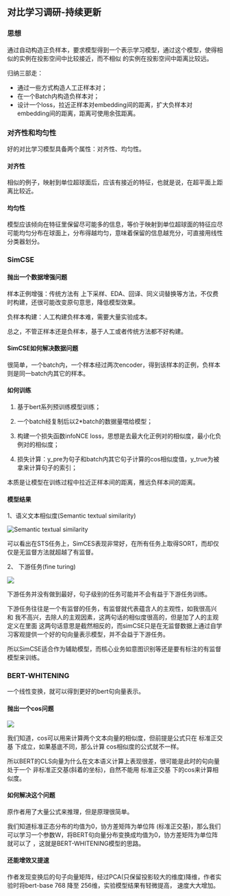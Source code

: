## 对比学习调研-持续更新
### 思想

通过自动构造正负样本，要求模型得到一个表示学习模型，通过这个模型，使得相似的实例在投影空间中比较接近，而不相似
的实例在投影空间中距离比较远。

归纳三部走：

- 通过一些方式构造人工正样本对；
- 在一个Batch内构造负样本对；
- 设计一个loss，拉近正样本对embedding间的距离，扩大负样本对embedding间的距离，距离可使用余弦距离。

### 对齐性和均匀性
好的对比学习模型具备两个属性：对齐性、均匀性。

#### 对齐性
相似的例子，映射到单位超球面后，应该有接近的特征，也就是说，在超平面上距离比较近。
#### 均匀性
模型应该倾向在特征里保留尽可能多的信息，等价于映射到单位超球面的特征应尽可能均匀分布在球面上，分布得越均匀，意味着保留的信息越充分，可直接用线性分类器划分。


### SimCSE

#### 抛出一个数据增强问题
样本正例增强：传统方法有 上下采样、EDA、回译、同义词替换等方法，不仅费时构建，还很可能改变原句意思，降低模型效果。

负样本构建：人工构建负样本难，需要大量实验成本。

总之，不管正样本还是负样本，基于人工或者传统方法都不好构建。
#### SimCSE如何解决数据问题
很简单，一个batch内，一个样本经过两次encoder，得到该样本的正例，负样本则是同一batch内其它的样本。

#### 如何训练

1. 基于bert系列预训练模型训练；

2. 一个batch经复制后以2*batch的数据量喂给模型；

3. 构建一个损失函数infoNCE loss，思想是去最大化正例对的相似度，最小化负例对的相似度；

4. 损失计算：y_pre为句子和batch内其它句子计算的cos相似度值，y_true为被拿来计算句子的索引；

本质是让模型在训练过程中拉近正样本间的距离，推远负样本间的距离。


#### 模型结果

1、语义文本相似度(Semantic textual similarity)

![Semantic textual similarity](https://pic4.zhimg.com/80/v2-fe7e130f0179f57ea4d5e2bb594edf77_720w.jpg)

可以看出在STS任务上，SimCES表现非常好，在所有任务上取得SORT，而却仅仅是无监督方法就超越了有监督。

2、 下游任务(fine turing)

![](https://pic4.zhimg.com/80/v2-3058ea4c9324b8563ebcbcc17dc08b63_720w.jpg)

下游任务并没有做到最好，句子级别的任务可能并不会有益于下游任务训练。 

下游任务往往是一个有监督的任务，有监督就代表蕴含人的主观性，如我很高兴 和 我不高兴，去除人的主观因素，这两句话的相似度很高的，但是加了人的主观定义在里面
这两句话意思是截然相反的，而simCSE只是在无监督数据上通过自学习客观提供一个好的句向量表示模型，并不会益于下游任务。

所以SimCSE适合作为辅助模型，而核心业务如意图识别等还是要有标注的有监督模型来训练。

### BERT-WHITENING

一个线性变换，就可以得到更好的bert句向量表示。

#### 抛出一个cos问题
![](https://pic3.zhimg.com/80/v2-5d02dca35fade98882f2bd76bd387d7e_720w.webp)

我们知道，cos可以用来计算两个文本向量的相似度，但前提是公式只在 标准正交基 下成立，如果基底不同，那么计算
cos相似度的公式就不一样。

所以BERT的CLS向量为什么在文本语义计算上表现很差，很可能是此时的句向量处于一个 非标准正交基(斜着的坐标)，自然不能用 标准正交基
下的cos来计算相似度。

#### 如何解决这个问题

原作者用了大量公式来推理，但是原理很简单。

我们知道标准正态分布的均值为0，协方差矩阵为单位阵 (标准正交基)，那么我们可以学习一个参数W，将BERT句向量分布变换成均值为0，协方差矩阵为单位阵就可以了
，这就是BERT-WHITENING模型的思路。

#### 还能增效又提速

作者发现变换后的句子向量矩阵，经过PCA(只保留投影较大的维度)降维，作者实验时将bert-base 768 降至 256维，实验模型结果有轻微提高， 速度大大增加。

